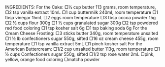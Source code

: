 INGREDIENTS:
For the Cake:
▢½ cup butter 113 grams, room temperature,
▢2 tsp vanilla extract 10mL
▢1 cup buttermilk 240ml, room temperature
▢1 tbsp vinegar 15mL
▢2 eggs room temperature
▢3 tbsp cocoa powder 15g
▢2 ½ cups flour 300g
▢1 ½ cups granulated sugar 300g
▢2 tsp powdered red food coloring
▢1 tsp kosher salt 6g
▢1 tsp baking soda 6g
For the Cream Cheese Frosting:
▢3 sticks butter 340g, room temperature unsalted
▢1 ½ lb confectioners sugar 550g, sifted
▢16 oz cream cheese 455g, room temperature
▢1 tsp vanilla extract 5mL
▢1 pinch kosher salt
For the American Buttercream:
▢1/2 cup unsalted butter 113g, room temperature
▢1 ½ cups Confectioners sugar 550g, sifted
▢1/2 tsp rose water 2mL
▢pink, yellow, orange food coloring
▢matcha powder
